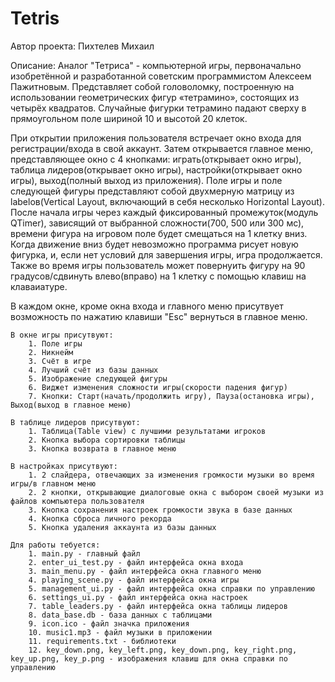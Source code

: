 # Tetris

Автор проекта: Пихтелев Михаил

Описание:
	Аналог "Тетриса" -  компьютерной игры, первоначально изобретённой и разработанной советским программистом Алексеем Пажитновым. Представляет собой головоломку, построенную на использовании геометрических фигур «тетрамино», состоящих из четырёх квадратов. Случайные фигурки тетрамино падают сверху в прямоугольном поле шириной 10 и высотой 20 клеток. 
	
При открытии приложения пользователя встречает окно входа для регистрации/входа в свой аккаунт. Затем открывается главное меню, представляющее окно с 4 кнопками: играть(открывает окно игры), таблица лидеров(открывает окно игры), настройки(открывает окно игры), выход(полный выход из приложения).
	Поле игры и поле следующей фигуры представляют собой двухмерную матрицу из labelов(Vertical Layout, включающий в себя несколько Horizontal Layout). После начала игры через каждый фиксированный промежуток(модуль QTimer), зависящий от выбранной сложности(700, 500 или 300 мс), времени фигура на игровом поле будет смещаться на 1 клетку вниз. Когда движение вниз будет невозможно программа рисует новую фигурка, и, если нет условий для завершения игры, игра продолжается. Также во время игры пользователь может повернуить фигуру на 90 градусов/сдвинуть влево(вправо) на 1 клетку с помощью клавиш на клаваиатуре.

В каждом окне, кроме окна входа и главного меню присутвует возможность по нажатию клавиши "Esc" вернуться в главное меню.

	В окне игры присутвуют:
		1. Поле игры
		2. Никнейм
		3. Счёт в игре
		4. Лучший счёт из базы данных
		5. Изображение следующей фигуры
		6. Виджет изменения сложности игры(скорости падения фигур)
		7. Кнопки: Старт(начать/продолжить игру), Пауза(остановка игры), Выход(выход в главное меню)

	В таблице лидеров присутвуют:
		1. Таблица(Table view) с лучшими результатами игроков
		2. Кнопка выбора сортировки таблицы
		3. Кнопка возврата в главное меню

	В настройках присутвуют:
		1. 2 слайдера, отвечающих за изменения громкости музыки во время игры/в главном меню
		2. 2 кнопки, открывающие диалоговые окна с выбором своей музыки из файлов компьютера пользователя
		3. Кнопка сохранения настроек громкости звука в базе данных
		4. Кнопка сброса личного рекорда
		5. Кнопка удаления аккаунта из базы данных

	Для работы тебуется:
		1. main.py - главный файл
		2. enter_ui_test.py - файл интерфейса окна входа
		3. main_menu.py - файл интерфейса окна главного меню
		4. playing_scene.py - файл интерфейса окна игры
		5. management_ui.py - файл интерфейса окна справки по управлению
		6. settings_ui.py - файл интерфейса окна настроек
		7. table_leaders.py - файл интерфейса окна таблицы лидеров
		8. data_base.db - база данных с таблицами
		9. icon.ico - файл значка приложения
		10. music1.mp3 - файл музыки в приложении
		11. requirements.txt - библиотеки
		12. key_down.png, key_left.png, key_down.png, key_right.png, key_up.png, key_p.png - изображения клавиш для окна справки по управлению